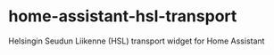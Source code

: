 # home-assistant-hsl-transport
Helsingin Seudun Liikenne (HSL) transport widget for Home Assistant 
